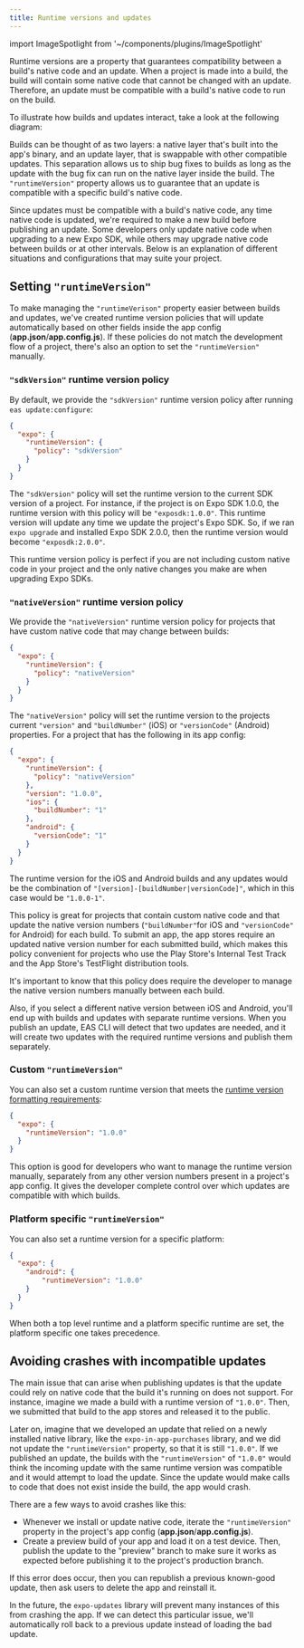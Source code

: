 ```yaml
---
title: Runtime versions and updates
---
```


import ImageSpotlight from '~/components/plugins/ImageSpotlight'

Runtime versions are a property that guarantees compatibility between a build's native code and an update. When a project is made into a build, the build will contain some native code that cannot be changed with an update. Therefore, an update must be compatible with a build's native code to run on the build.

To illustrate how builds and updates interact, take a look at the following diagram:

<ImageSpotlight alt="Native and update layers diagram" src="/static/images/eas-update/layers.png" />

Builds can be thought of as two layers: a native layer that's built into the app's binary, and an update layer, that is swappable with other compatible updates. This separation allows us to ship bug fixes to builds as long as the update with the bug fix can run on the native layer inside the build. The `"runtimeVersion"` property allows us to guarantee that an update is compatible with a specific build's native code.

Since updates must be compatible with a build's native code, any time native code is updated, we're required to make a new build before publishing an update. Some developers only update native code when upgrading to a new Expo SDK, while others may upgrade native code between builds or at other intervals. Below is an explanation of different situations and configurations that may suite your project.

## Setting `"runtimeVersion"`

To make managing the `"runtimeVerison"` property easier between builds and updates, we've created runtime version policies that will update automatically based on other fields inside the app config (**app.json**/**app.config.js**). If these policies do not match the development flow of a project, there's also an option to set the `"runtimeVersion"` manually.

### `"sdkVersion"` runtime version policy

By default, we provide the `"sdkVersion"` runtime version policy after running `eas update:configure`:

```json
{
  "expo": {
    "runtimeVersion": {
      "policy": "sdkVersion"
    }
  }
}
```

The `"sdkVersion"` policy will set the runtime version to the current SDK version of a project. For instance, if the project is on Expo SDK 1.0.0, the runtime version with this policy will be `"exposdk:1.0.0"`. This runtime version will update any time we update the project's Expo SDK. So, if we ran `expo upgrade` and installed Expo SDK 2.0.0, then the runtime version would become `"exposdk:2.0.0"`.

This runtime version policy is perfect if you are not including custom native code in your project and the only native changes you make are when upgrading Expo SDKs.

### `"nativeVersion"` runtime version policy

We provide the `"nativeVersion"` runtime version policy for projects that have custom native code that may change between builds:

```json
{
  "expo": {
    "runtimeVersion": {
      "policy": "nativeVersion"
    }
  }
}
```

The `"nativeVersion"` policy will set the runtime version to the projects current `"version"` and `"buildNumber"` (iOS) or `"versionCode"` (Android) properties. For a project that has the following in its app config:

```json
{
  "expo": {
    "runtimeVersion": {
      "policy": "nativeVersion"
    },
    "version": "1.0.0",
    "ios": {
      "buildNumber": "1"
    },
    "android": {
      "versionCode": "1"
    }
  }
}
```

The runtime version for the iOS and Android builds and any updates would be the combination of `"[version]-[buildNumber|versionCode]"`, which in this case would be `"1.0.0-1"`.

This policy is great for projects that contain custom native code and that update the native version numbers (`"buildNumber"`for iOS and `"versionCode"` for Android) for each build. To submit an app, the app stores require an updated native version number for each submitted build, which makes this policy convenient for projects who use the Play Store's Internal Test Track and the App Store's TestFlight distribution tools.

It's important to know that this policy does require the developer to manage the native version numbers manually between each build.

Also, if you select a different native version between iOS and Android, you'll end up with builds and updates with separate runtime versions. When you publish an update, EAS CLI will detect that two updates are needed, and it will create two updates with the required runtime versions and publish them separately.

### Custom `"runtimeVersion"`

You can also set a custom runtime version that meets the [runtime version formatting requirements](/versions/latest/config/app/#runtimeversion):

```json
{
  "expo": {
    "runtimeVersion": "1.0.0"
  }
}
```

This option is good for developers who want to manage the runtime version manually, separately from any other version numbers present in a project's app config. It gives the developer complete control over which updates are compatible with which builds.

### Platform specific `"runtimeVersion"`

You can also set a runtime version for a specific platform:

```json
{
  "expo": {
    "android": {
        "runtimeVersion": "1.0.0"
    }
  }
}
```

When both a top level runtime and a platform specific runtime are set, the platform specific one takes precedence.

## Avoiding crashes with incompatible updates

The main issue that can arise when publishing updates is that the update could rely on native code that the build it's running on does not support. For instance, imagine we made a build with a runtime version of `"1.0.0"`. Then, we submitted that build to the app stores and released it to the public.

Later on, imagine that we developed an update that relied on a newly installed native library, like the `expo-in-app-purchases` library, and we did not update the `"runtimeVersion"` property, so that it is still `"1.0.0"`. If we published an update, the builds with the `"runtimeVersion"` of `"1.0.0"` would think the incoming update with the same runtime version was compatible and it would attempt to load the update. Since the update would make calls to code that does not exist inside the build, the app would crash.

There are a few ways to avoid crashes like this:

- Whenever we install or update native code, iterate the `"runtimeVersion"` property in the project's app config (**app.json**/**app.config.js**).
- Create a preview build of your app and load it on a test device. Then, publish the update to the "preview" branch to make sure it works as expected before publishing it to the project's production branch.

If this error does occur, then you can republish a previous known-good update, then ask users to delete the app and reinstall it.

In the future, the `expo-updates` library will prevent many instances of this from crashing the app. If we can detect this particular issue, we'll automatically roll back to a previous update instead of loading the bad update.
